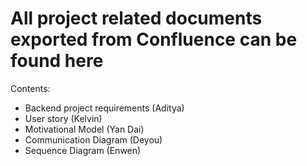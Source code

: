 <h1>All project related documents exported from Confluence can be found here</h1>
Contents:
<ul>
  <li> Backend project requirements (Aditya) </li>
  <li> User story (Kelvin) </li>
  <li> Motivational Model (Yan Dai) </li>
  <li> Communication Diagram (Deyou) </li>
  <li> Sequence Diagram (Enwen) </li>
</ul>
